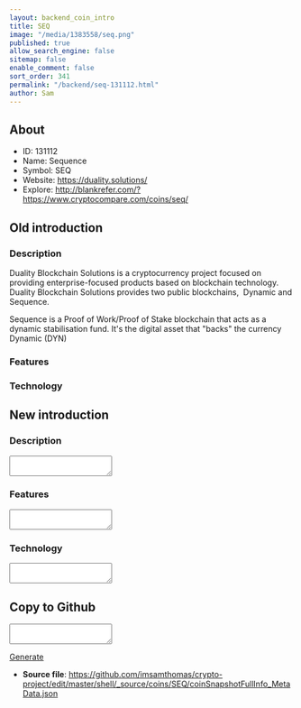 ```yaml
---
layout: backend_coin_intro
title: SEQ
image: "/media/1383558/seq.png"
published: true
allow_search_engine: false
sitemap: false
enable_comment: false
sort_order: 341
permalink: "/backend/seq-131112.html"
author: Sam
---
```


## About

- ID: 131112
- Name: Sequence
- Symbol: SEQ
- Website: https://duality.solutions/
- Explore: http://blankrefer.com/?https://www.cryptocompare.com/coins/seq/


## Old introduction

### Description

<p>Duality Blockchain Solutions is a cryptocurrency project focused on providing enterprise-focused products based on blockchain technology. Duality Blockchain Solutions provides two public blockchains,  Dynamic and Sequence.</p><p>Sequence is a Proof of Work/Proof of Stake blockchain that acts as a dynamic stabilisation fund. It&#39;s the digital asset that "backs" the currency Dynamic (DYN)</p>

### Features


### Technology




## New introduction


### Description
<textarea id="meta_description" name="description"></textarea>

### Features
<textarea id="meta_features" name="features"></textarea>

### Technology
<textarea id="meta_technology" name="technology"></textarea>


## Copy to Github

<textarea id="coinsnapshotfullinfo_metadata"></textarea>

<a href="#gen" onclick="generateMetaDatJson()">Generate</a>

- **Source file**: <a href="https://github.com/imsamthomas/crypto-project/edit/master/shell/_source/coins/SEQ/coinSnapshotFullInfo_MetaData.json">https://github.com/imsamthomas/crypto-project/edit/master/shell/_source/coins/SEQ/coinSnapshotFullInfo_MetaData.json</a>

